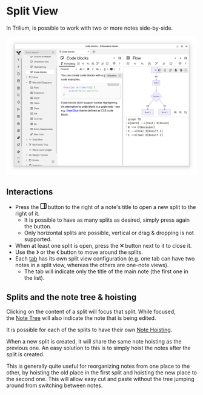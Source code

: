 # Split View
In Trilium, is possible to work with two or more notes side-by-side.

![](Split%20View_2_Split%20View_im.png)

## **Interactions**

*   Press the <img src="Split View_Split View_imag.png" width="16" height="16"> button to the right of a note's title to open a new split to the right of it.
    *   It is possible to have as many splits as desired, simply press again the button.
    *   Only horizontal splits are possible, vertical or drag & dropping is not supported.
*   When at least one split is open, press the ![](Split%20View_3_Split%20View_im.png) button next to it to close it.
*   Use the <img src="Split View_4_Split View_im.png" width="7" height="10"> or the <img src="Split View_1_Split View_im.png" width="7" height="10"> button to move around the splits.
*   Each [tab](Tabs.md) has its own split view configuration (e.g. one tab can have two notes in a split view, whereas the others are one-note views).
    *   The tab will indicate only the title of the main note (the first one in the list).

## Splits and the note tree & hoisting

Clicking on the content of a split will focus that split. While focused, the <a class="reference-link" href="Note%20Tree.md">Note Tree</a> will also indicate the note that is being edited.

It is possible for each of the splits to have their own <a class="reference-link" href="../Navigation/Note%20Hoisting.md">Note Hoisting</a>.

When a new split is created, it will share the same note hoisting as the previous one. An easy solution to this is to simply hoist the notes after the split is created.

This is generally quite useful for reorganizing notes from one place to the other, by hoisting the old place in the first split and hoisting the new place to the second one. This will allow easy cut and paste without the tree jumping around from switching between notes.